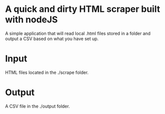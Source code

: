 # A quick and dirty HTML scraper built with nodeJS
A simple application that will read local .html files stored in a folder and output a CSV based on what you have set up.

# Input
HTML files located in the ./scrape folder.

# Output
A CSV file in the ./output folder.
